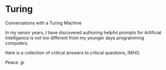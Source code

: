 # Turing
Conversations with a Turing Machine

In my senior years, I have discovered authoring helpful prompts for Artificial Intelligence is not too different from my younger days programming computers. 

Here is a collection of critical answers to critical questions, IMHO.

Peace.
jp
